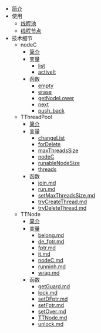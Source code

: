 - [简介](README)  
- 使用
	- [线程池](use/pool)
	- [线程节点](use/node)
- 技术细节
	- nodeC
		- [简介](technicalDetails/nodeC/README)
		- 变量
			- [list](technicalDetails/nodeC/variables/list)
			- [activeIt](technicalDetails/nodeC/variables/activeIt)
		- 函数
			- [empty](technicalDetails/nodeC/functions/empty)
			- [erase](technicalDetails/nodeC/functions/erase)
			- [getNodeLower](technicalDetails/nodeC/functions/getNodeLower)
			- [next](technicalDetails/nodeC/functions/next)
			- [push_back](technicalDetails/nodeC/functions/push_back)
	- TThreadPool
		- [简介](technicalDetails/TThreadPool/README)
		- 变量
			- [changeList](technicalDetails/TThreadPool/variables/changeList)
			- [forDelete](technicalDetails/TThreadPool/variables/forDelete)
			- [maxThreadsSize](technicalDetails/TThreadPool/variables/maxThreadsSize)
			- [nodeC](technicalDetails/TThreadPool/variables/nodeC)
			- [runableNodeSize](technicalDetails/TThreadPool/variables/runableNodeSize)
			- [threads](technicalDetails/TThreadPool/variables/threads)
		- 函数
			- [join.md](technicalDetails/TThreadPool/functions/join.md)
			- [run.md](technicalDetails/TThreadPool/functions/run.md)
			- [setMaxThreadsSize.md](technicalDetails/TThreadPool/functions/setMaxThreadsSize.md)
			- [tryCreateThread.md](technicalDetails/TThreadPool/functions/tryCreateThread.md)
			- [tryDeleteThread.md](technicalDetails/TThreadPool/functions/tryDeleteThread.md)
	- TTNode
		- [简介](technicalDetails/TTNode/README)
		- 变量
			- [belong.md](technicalDetails/TTNode/variables/belong.md)
			- [de_fptr.md](technicalDetails/TTNode/variables/de_fptr.md)
			- [fptr.md](technicalDetails/TTNode/variables/fptr.md)
			- [it.md](technicalDetails/TTNode/variables/it.md)
			- [nodeC.md](technicalDetails/TTNode/variables/nodeC.md)
			- [runninh.md](technicalDetails/TTNode/variables/runninh.md)
			- [wrap.md](technicalDetails/TTNode/variables/wrap.md)
		- 函数
			- [getGuard.md](technicalDetails/TTNode/functions/getGuard.md)
			- [lock.md](technicalDetails/TTNode/functions/lock.md)
			- [setDFptr.md](technicalDetails/TTNode/functions/setDFptr.md)
			- [setFptr.md](technicalDetails/TTNode/functions/setFptr.md)
			- [setOver.md](technicalDetails/TTNode/functions/setOver.md)
			- [TTNode.md](technicalDetails/TTNode/functions/TTNode.md)
			- [unlock.md](technicalDetails/TTNode/functions/unlock.md)